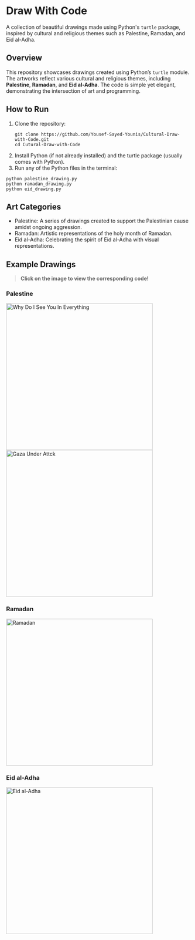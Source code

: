 # Draw With Code

A collection of beautiful drawings made using Python's `turtle` package, inspired by cultural and religious themes such as Palestine, Ramadan, and Eid al-Adha.

## Overview

This repository showcases drawings created using Python’s `turtle` module. The artworks reflect various cultural and religious themes, including **Palestine**, **Ramadan**, and **Eid al-Adha**. The code is simple yet elegant, demonstrating the intersection of art and programming.

## How to Run

1. Clone the repository:
   ```
   git clone https://github.com/Yousef-Sayed-Younis/Cultural-Draw-with-Code.git
   cd Cutural-Draw-with-Code
   ```
2. Install Python (if not already installed) and the turtle package (usually comes with Python).
3. Run any of the Python files in the terminal:
  ```
  python palestine_drawing.py
  python ramadan_drawing.py
  python eid_drawing.py
  ```

## Art Categories
- Palestine: A series of drawings created to support the Palestinian cause amidst ongoing aggression.
- Ramadan: Artistic representations of the holy month of Ramadan.
- Eid al-Adha: Celebrating the spirit of Eid al-Adha with visual representations.

## Example Drawings
> **Click on the image to view the corresponding code!**
### Palestine
<div>
<a href="https://github.com/Yousef-Sayed-Younis/Draw-with-Code/blob/main/Why_Do_I_See_You_In_Everything.py"><img src="https://github.com/Yousef-Sayed-Younis/Draw-with-Code/assets/98708975/98bbcb70-6893-4a4f-bac3-4b248d374c90" width="400" title="Why Do I See You In Everything"></a>
<img src="https://github.com/user-attachments/assets/d7363871-59a5-4fc6-a85b-db77d4696436" width="400" title="Gaza Under Attck">
</div>

### Ramadan
<a href="https://github.com/Yousef-Sayed-Younis/Draw-with-Code/blob/main/Ramadan.py"><img src="https://github.com/Yousef-Sayed-Younis/Draw-with-Code/assets/98708975/4054af94-4c62-4178-91a5-3f7576a635fc" width="400" title="Ramadan"></a>

### Eid al-Adha
<img src="https://github.com/user-attachments/assets/1212a103-6502-4618-b99f-c3f789e6d498" width="400" title="Eid al-Adha">


